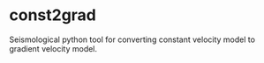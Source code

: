 # const2grad
Seismological python tool for converting constant velocity model to gradient velocity model.
